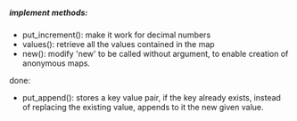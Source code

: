 ##### implement methods:
- put_increment(): make it work for decimal numbers
- values(): retrieve all the values contained in the map
- new(): modify 'new' to be called without argument, to enable creation of anonymous maps.


done:
- put_append(): stores a key value pair, if the key already exists, instead of replacing the existing value, appends to it the new given value.

